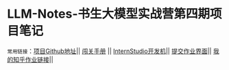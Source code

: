 # LLM-Notes-书生大模型实战营第四期项目笔记

`常用链接`：[项目Github地址](https://github.com/InternLM/Tutorial/tree/camp4)||
[闯关手册](https://link.zhihu.com/?target=https%3A//aicarrier.feishu.cn/wiki/QtJnweAW1iFl8LkoMKGcsUS9nld) || 
[InternStudio开发机](https://link.zhihu.com/?target=https%3A//studio.intern-ai.org.cn/)||
[提交作业界面](https://link.zhihu.com/?target=https%3A//aicarrier.feishu.cn/share/base/form/shrcnUqshYPt7MdtYRTRpkiOFJd)||
[我的知乎作业链接](https://www.zhihu.com/creator/manage/creation/article)||

